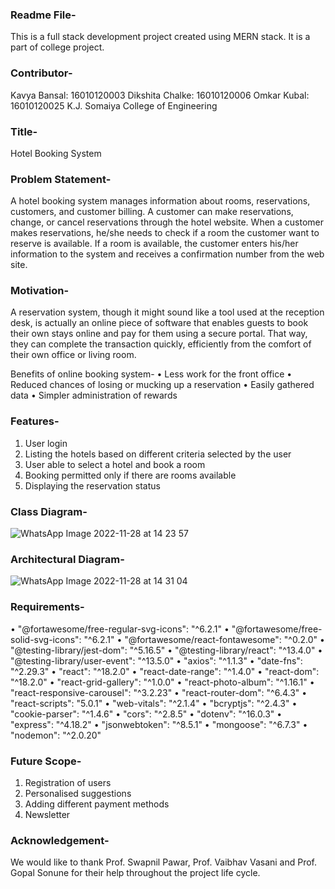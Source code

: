 ### Readme File-
This is a full stack development project created using MERN stack.
It is a part of college project.

### Contributor-
Kavya Bansal: 16010120003
Dikshita Chalke: 16010120006
Omkar Kubal: 16010120025
K.J. Somaiya College of Engineering

### Title-
Hotel Booking System

### Problem Statement-
A hotel booking system manages information about rooms, reservations, customers, and customer billing. A customer can make reservations, change, or cancel reservations through the hotel website. When a customer makes reservations, he/she needs to check if a room the customer want to reserve is available. If a room is available, the customer enters his/her information to the system and receives a confirmation number from the web site.

### Motivation-
A reservation system, though it might sound like a tool used at the reception desk, is actually an online piece of software that enables guests to book their own stays online and pay for them using a secure portal.
That way, they can complete the transaction quickly, efficiently from the comfort of their own office or living room.

Benefits of online booking system-
•	Less work for the front office
•	Reduced chances of losing or mucking up a reservation
•	Easily gathered data
•	Simpler administration of rewards

### Features-
1.	User login
2.	Listing the hotels based on different criteria selected by the user
3.	User able to select a hotel and book a room
4.	Booking permitted only if there are rooms available
5.	Displaying the reservation status

### Class Diagram-
![WhatsApp Image 2022-11-28 at 14 23 57](https://user-images.githubusercontent.com/84176722/204239390-8fcb98ab-2294-45ac-9481-09a92987210c.jpg)

### Architectural Diagram-
![WhatsApp Image 2022-11-28 at 14 31 04](https://user-images.githubusercontent.com/84176722/204239582-f036d757-efe2-4cba-83aa-6f24a75855b7.jpg)

### Requirements-
•	"@fortawesome/free-regular-svg-icons": "^6.2.1"
•	"@fortawesome/free-solid-svg-icons": "^6.2.1"
•	"@fortawesome/react-fontawesome": "^0.2.0"
•	"@testing-library/jest-dom": "^5.16.5"
•	"@testing-library/react": "^13.4.0"
•	"@testing-library/user-event": "^13.5.0"
•	"axios": "^1.1.3"
•	"date-fns": "^2.29.3"
•	"react": "^18.2.0"
•	"react-date-range": "^1.4.0"
•	"react-dom": "^18.2.0"
•	"react-grid-gallery": "^1.0.0"
•	"react-photo-album": "^1.16.1"
•	"react-responsive-carousel": "^3.2.23"
•	"react-router-dom": "^6.4.3"
•	"react-scripts": "5.0.1"
•	"web-vitals": "^2.1.4"
•	"bcryptjs": "^2.4.3"
•	"cookie-parser": "^1.4.6"
•	"cors": "^2.8.5"
•	"dotenv": "^16.0.3"
•	"express": "^4.18.2"
•	"jsonwebtoken": "^8.5.1"
•	"mongoose": "^6.7.3"
•	"nodemon": "^2.0.20"

### Future Scope-
1.	Registration of users
2.	Personalised suggestions
3.	Adding different payment methods
4.	Newsletter

### Acknowledgement-
We would like to thank Prof. Swapnil Pawar, Prof. Vaibhav Vasani and Prof. Gopal Sonune for their help throughout the project life cycle.
